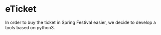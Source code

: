 # eTicket
In order to buy the ticket in Spring Festival easier, we decide to develop a tools based on python3.
